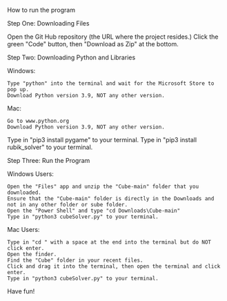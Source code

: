 How to run the program

Step One: Downloading Files

Open the Git Hub repository (the URL where the project resides.)
Click the green "Code" button, then "Download as Zip" at the bottom.


Step Two: Downloading Python and Libraries


Windows:

    Type "python" into the terminal and wait for the Microsoft Store to pop up.
    Download Python version 3.9, NOT any other version.

Mac:

    Go to www.python.org
    Download Python version 3.9, NOT any other version.

Type in "pip3 install pygame" to your terminal.
Type in "pip3 install rubik_solver" to your terminal.

Step Three: Run the Program

Windows Users:

    Open the "Files" app and unzip the "Cube-main" folder that you downloaded.
    Ensure that the "Cube-main" folder is directly in the Downloads and not in any other folder or sube folder.
    Open the "Power Shell" and type "cd Downloads\Cube-main"
    Type in "python3 cubeSolver.py" to your terminal.

Mac Users:

    Type in "cd " with a space at the end into the terminal but do NOT click enter.
    Open the finder.
    Find the "Cube" folder in your recent files.
    Click and drag it into the terminal, then open the terminal and click enter.
    Type in "python3 cubeSolver.py" to your terminal.

Have fun!
